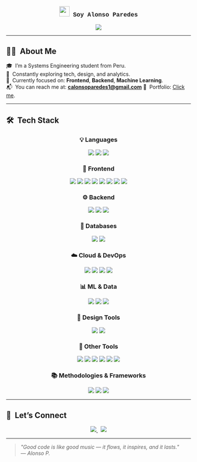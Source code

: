 <h3 align="center" style="font-family: Courier New, monospace;">
  <img src="https://media.giphy.com/media/hvRJCLFzcasrR4ia7z/giphy.gif" width="28">
  Soy Alonso Paredes
</h3>

<p align="center">
  <img src="https://readme-typing-svg.demolab.com?font=Courier+Prime&size=22&duration=4000&pause=2000&color=F5DEB3&center=true&width=435&lines=Systems+Engineering+Student;Building+useful+apps;Learning+every+day+and+coding+with+style" />
</p>

---

## 🧑‍💻 &nbsp;About Me

🎓 &nbsp;I’m a Systems Engineering student from Peru.  
🧠 &nbsp;Constantly exploring tech, design, and analytics.  
📲 &nbsp;Currently focused on: **Frontend**, **Backend**, **Machine Learning**.  
📬 &nbsp;You can reach me at: **calonsoparedes1@gmail.com**
💼 &nbsp;Portfolio: [Click me](https://hxtxrchq.github.io/Portfolio/).  

---

## 🛠️ &nbsp;Tech Stack

<div align="center">

### 💡 Languages
<img src="https://img.shields.io/badge/Python-FFD43B?style=flat-square&logo=python&logoColor=black"/>
<img src="https://img.shields.io/badge/Java-007396?style=flat-square&logo=java&logoColor=white"/>
<img src="https://img.shields.io/badge/C%23-239120?style=flat-square&logo=c-sharp&logoColor=white"/>

### 🎨 Frontend
<img src="https://img.shields.io/badge/HTML5-F4A460?style=flat-square&logo=html5&logoColor=white"/>
<img src="https://img.shields.io/badge/CSS3-FFDEAD?style=flat-square&logo=css3&logoColor=black"/>
<img src="https://img.shields.io/badge/JavaScript-FFD700?style=flat-square&logo=javascript&logoColor=black"/>
<img src="https://img.shields.io/badge/TypeScript-3178C6?style=flat-square&logo=typescript&logoColor=white"/>
<img src="https://img.shields.io/badge/React-708090?style=flat-square&logo=react&logoColor=61DAFB"/>
<img src="https://img.shields.io/badge/Angular-DD0031?style=flat-square&logo=angular&logoColor=white"/>
<img src="https://img.shields.io/badge/WordPress-21759B?style=flat-square&logo=wordpress&logoColor=white"/>
<img src="https://img.shields.io/badge/Bootstrap-7952B3?style=flat-square&logo=bootstrap&logoColor=white"/>

### ⚙️ Backend
<img src="https://img.shields.io/badge/Node.js-3CB371?style=flat-square&logo=node.js&logoColor=white"/>
<img src="https://img.shields.io/badge/Spring%20Boot-6DB33F?style=flat-square&logo=springboot&logoColor=white"/>
<img src="https://img.shields.io/badge/Python-3776AB?style=flat-square&logo=python&logoColor=white"/>

### 📁 Databases
<img src="https://img.shields.io/badge/MySQL-DAA520?style=flat-square&logo=mysql&logoColor=white"/>
<img src="https://img.shields.io/badge/PostgreSQL-6A5ACD?style=flat-square&logo=postgresql&logoColor=white"/>

### ☁️ Cloud & DevOps
<img src="https://img.shields.io/badge/Vercel-2F4F4F?style=flat-square&logo=vercel&logoColor=white"/>
<img src="https://img.shields.io/badge/Netlify-20B2AA?style=flat-square&logo=netlify&logoColor=white"/>
<img src="https://img.shields.io/badge/GitHub%20Actions-2088FF?style=flat-square&logo=githubactions&logoColor=white"/>
<img src="https://img.shields.io/badge/Render-46E3B7?style=flat-square&logo=render&logoColor=white"/>

### 📊 ML & Data
<img src="https://img.shields.io/badge/TensorFlow-FF6F00?style=flat-square&logo=tensorflow&logoColor=white"/>
<img src="https://img.shields.io/badge/CNNs-F7A800?style=flat-square&logo=tensorflow&logoColor=white"/>
<img src="https://img.shields.io/badge/PowerBI-F2C811?style=flat-square&logo=powerbi&logoColor=black"/>

### 🎨 Design Tools
<img src="https://img.shields.io/badge/Figma-D2691E?style=flat-square&logo=figma&logoColor=white"/>
<img src="https://img.shields.io/badge/Photoshop-31A8FF?style=flat-square&logo=adobephotoshop&logoColor=white"/>

### 🧰 Other Tools
<img src="https://img.shields.io/badge/Git-F05032?style=flat-square&logo=git&logoColor=white"/>
<img src="https://img.shields.io/badge/GitHub-000000?style=flat-square&logo=github&logoColor=white"/>
<img src="https://img.shields.io/badge/Jira-0052CC?style=flat-square&logo=jira&logoColor=white"/>
<img src="https://img.shields.io/badge/Postman-FF6C37?style=flat-square&logo=postman&logoColor=white"/>
<img src="https://img.shields.io/badge/Arduino-00979D?style=flat-square&logo=arduino&logoColor=white"/>
<img src="https://img.shields.io/badge/Microsoft%20Office-D83B01?style=flat-square&logo=microsoft-office&logoColor=white"/>

### 📚 Methodologies & Frameworks
<img src="https://img.shields.io/badge/Scrum-6DB33F?style=flat-square&logo=scrumalliance&logoColor=white"/>
<img src="https://img.shields.io/badge/XP-003366?style=flat-square&logo=extremeprogramming&logoColor=white"/>
<img src="https://img.shields.io/badge/ITIL%204-4B0082?style=flat-square&logo=itil&logoColor=white"/>

</div>

---

## 📡 &nbsp;Let’s Connect

<p align="center">
  <a href="mailto:calonsoparedes1@gmail.com" target="_blank">
    <img src="https://img.shields.io/badge/Gmail-C14438?style=for-the-badge&logo=gmail&logoColor=white"/>
  </a>
  &nbsp;
  <a href="https://www.instagram.com/alonso_paredess/" target="_blank">
    <img src="https://img.shields.io/badge/Instagram-BF5FFF?style=for-the-badge&logo=instagram&logoColor=white"/>
  </a>
</p>


---

> _"Good code is like good music — it flows, it inspires, and it lasts."_  
> — _Alonso P._

